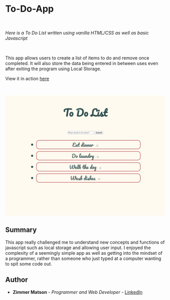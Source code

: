 # To-Do-App

<br>

_Here is a To Do List written using vanilla HTML/CSS as well as basic Javascript_

<br>

This app allows users to create a list of items to do and remove once completed. It will also store the data being entered in between uses even after exiting the program using Local Storage.

View it in action [here](https://hahaketchup.github.io/To-Do-App/)

<br>

![To Do List](https://raw.githubusercontent.com/Hahaketchup/To-Do-App/master/Todo%20App.png "To Do List Example")

## Summary

This app really challenged me to understand new concepts and functions of javascript such as local storage and allowing user input. I enjoyed the complexity of a seemingly simple app as well as getting into the mindset of a programmer, rather than someone who just typed at a computer wanting to spit some code out.

## Author

* **Zimmer Matson** - *Programmer and Web Developer* - [LinkedIn](https://www.linkedin.com/in/zimmer-matson-2564b6142/)